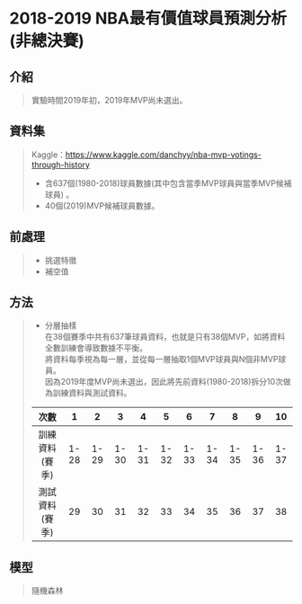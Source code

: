# 2018-2019 NBA最有價值球員預測分析(非總決賽)
## 介紹
>實驗時間2019年初，2019年MVP尚未選出。

## 資料集
>Kaggle：https://www.kaggle.com/danchyy/nba-mvp-votings-through-history
>* 含637個(1980-2018)球員數據(其中包含當季MVP球員與當季MVP候補球員)  。
>* 40個(2019)MVP候補球員數據。

## 前處理
>* 挑選特徵
>* 補空值

## 方法
>* 分層抽樣 <br>
>在38個賽季中共有637筆球員資料，也就是只有38個MVP，如將資料全數訓練會導致數據不平衡。 <br>
>將資料每季視為每一層，並從每一層抽取1個MVP球員與N個非MVP球員。 <br>
>因為2019年度MVP尚未選出，因此將先前資料(1980-2018)拆分10次做為訓練資料與測試資料。
>
>| 次數 | 1 | 2 | 3 | 4 | 5 | 6 | 7 | 8 | 9 | 10 |
>|:---:|:---:|:---:|:---:|:---:|:---:|:---:|:--:|:---:|:---:|:---:|
>| 訓練資料(賽季) | 1-28 | 1-29 | 1-30 | 1-31 | 1-32 | 1-33 | 1-34 | 1-35 | 1-36 | 1-37 |
>| 測試資料(賽季) | 29 | 30 | 31 | 32 | 33 | 34 | 35 | 36 | 37 | 38 |

## 模型
>隨機森林


